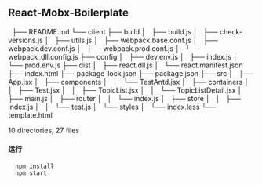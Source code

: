 ## React-Mobx-Boilerplate
.
├── README.md
└── client
    ├── build
    │   ├── build.js
    │   ├── check-versions.js
    │   ├── utils.js
    │   ├── webpack.base.conf.js
    │   ├── webpack.dev.conf.js
    │   ├── webpack.prod.conf.js
    │   └── webpack_dll.config.js
    ├── config
    │   ├── dev.env.js
    │   ├── index.js
    │   └── prod.env.js
    ├── dist
    │   ├── react.dll.js
    │   └── react.manifest.json
    ├── index.html
    ├── package-lock.json
    ├── package.json
    ├── src
    │   ├── App.jsx
    │   ├── components
    │   │   └── TestAntd.jsx
    │   ├── containers
    │   │   ├── Test.jsx
    │   │   ├── TopicList.jsx
    │   │   └── TopicListDetail.jsx
    │   ├── main.js
    │   ├── router
    │   │   └── index.js
    │   ├── store
    │   │   ├── index.js
    │   │   └── test.js
    │   └── styles
    │       └── index.less
    └── template.html

10 directories, 27 files

#### 运行

```
  npm install
  npm start
```
